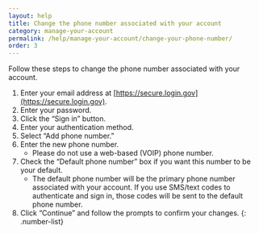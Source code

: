 ```yaml
---
layout: help
title: Change the phone number associated with your account
category: manage-your-account
permalink: /help/manage-your-account/change-your-phone-number/
order: 3
---
```


Follow these steps to change the phone number associated with your account.

1. Enter your email address at [https://secure.login.gov](https://secure.login.gov).
1. Enter your password.
1. Click the “Sign in” button.
1. Enter your authentication method.
1. Select “Add phone number.”
1. Enter the new phone number.
    * Please do not use a web-based (VOIP) phone number.
1. Check the “Default phone number” box if you want this number to be your default.
    * The default phone number will be the primary phone number associated with your account. If you use SMS/text codes to authenticate and sign in, those codes will be sent to the default phone number.
1. Click “Continue” and follow the prompts to confirm your changes.
{: .number-list}
